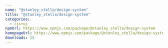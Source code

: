 ```yaml
---
name: "@stanley_stella/design-system"
title: "@stanley_stella/design-system"
categories:
  - css+ui
npmUrl: https://www.npmjs.com/package/@stanley_stella/design-system
homepageUrl: https://www.npmjs.com/package/@stanley_stella/design-system
downloads: 25
---
```

